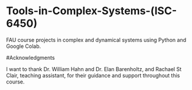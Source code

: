 # Tools-in-Complex-Systems-(ISC-6450)
FAU course projects in complex and dynamical systems using Python and Google Colab. 

#Acknowledgments

I want to thank Dr. William Hahn and Dr. Elan Barenholtz, and Rachael St Clair, teaching assistant, for their guidance and support throughout this course.
